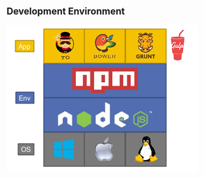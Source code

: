 ##  Development Environment

![alt resources/ionic/ionic-dev-env.jpg](resources/ionic/ionic-dev-env.jpg) <!-- .element: class="expand-60" -->
